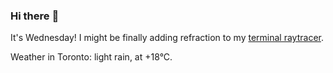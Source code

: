 ### Hi there :wave:

It's Wednesday! I might be finally adding refraction to my [terminal raytracer](https://github.com/bewuethr/bash-raytracer).

Weather in Toronto: light rain, at +18°C.
